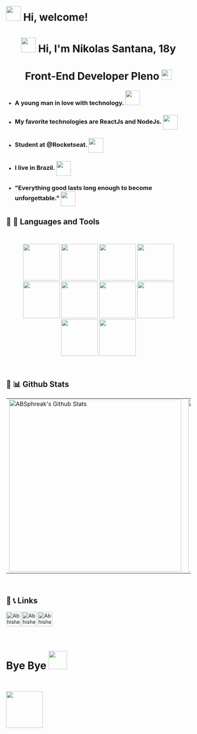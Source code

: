 <h1> <img src="https://emojis.slackmojis.com/emojis/images/1588315024/8823/hyperkitty.gif?1588315024" width="40" /> Hi, welcome! </h1>

<h1 align="center"> <img src="https://emojis.slackmojis.com/emojis/images/1621024394/39092/cat-roll.gif?1621024394" width="40" /> Hi, I'm Nikolas Santana, 18y</h1>
<h1 align="center">Front-End Developer Pleno <img src="https://emojis.slackmojis.com/emojis/images/1614366443/15178/painter.gif?1614366443" width="28" /></h1> 

- <h3>A young man in love with technology. <img src="https://emojis.slackmojis.com/emojis/images/1614195067/14740/pc_computer.gif?1614195067" width="40" /></h3> 

- <h3>My favorite technologies are ReactJs and NodeJs. <img align="center" width=40px" src="https://emojis.slackmojis.com/emojis/images/1596129820/9856/love.gif?1596129820"></h3> 

- <h3> Student at @Rocketseat. <img align="center" width="40px" src="https://emojis.slackmojis.com/emojis/images/1611852306/12254/stockrocket.gif?1611852306"></h3> 

- <h3>I live in Brazil. <img align="center" width="40px" src="https://emojis.slackmojis.com/emojis/images/1622794195/43305/brazil.gif?1622794195"></h3>

- <h3>"Everything good lasts long enough to become unforgettable." <img align="center" width="40px" src="https://emojis.slackmojis.com/emojis/images/1621474080/40319/skater.gif?1621474080"></h3> 


## 🔧 🔨 Languages and Tools
<br>
<p align="center" margin="100px"> 
<code><img height="100" src="https://media.giphy.com/media/XAxylRMCdpbEWUAvr8/giphy.gif"></code>
<code><img height="100" src="https://media.giphy.com/media/fsEaZldNC8A1PJ3mwp/giphy.gif"></code>
<code><img height="100" src="https://media.giphy.com/media/ln7z2eWriiQAllfVcn/giphy.gif"></code>
<code><img height="100" src="https://media.giphy.com/media/kdFc8fubgS31b8DsVu/giphy.gif"></code>
<code><img height="100" src="https://media.giphy.com/media/eNAsjO55tPbgaor7ma/giphy.gif"></code>
<code><img height="100" src="https://media.giphy.com/media/LMt9638dO8dftAjtco/giphy.gif"></code>
<code><img height="100" src="https://media.giphy.com/media/kH1DBkPNyZPOk0BxrM/giphy.gif"></code>
<code><img height="100" src="https://media.giphy.com/media/Ri2TUcKlaOcaDBxFpY/giphy.gif"></code>
<code><img height="100" src="https://media.giphy.com/media/KzJkzjggfGN5Py6nkT/giphy.gif"></code>
<code><img height="100" src="https://media.giphy.com/media/IdyAQJVN2kVPNUrojM/giphy.gif"></code>
</p>

<br>

## 🧮 📊 Github Stats
<a href='https://github.com/Nikolas-as/github-stats-transparent'>

  <table>
    <tr>
      <td>
      <img align="left" width="470px" src="https://github-readme-stats.vercel.app/api?username=Nikolas-as&include_all_commits=true&count_private=true&show_icons=true&line_height=20&title_color=7A7ADB&icon_color=2234AE&text_color=D3D3D3&bg_color=0,000000,130F40" alt="ABSphreak's Github Stats">
      </td>
        <td><img width="470px" align="rigth" src="https://github-readme-stats.vercel.app/api/top-langs/?username=Nikolas-as&layout=compact&langs_count20=true&count_private=true&show_icons=true&line_height=20&title_color=7A7ADB&icon_color=2234AE&text_color=D3D3D3&bg_color=0,000000,130F40"/></td> 
    </tr>   
</table>

</a> 
<br>

## 🔗 📞 Links


<a href="https://www.youtube.com/watch?v=BBJa32lCaaY">
  <img align="left" alt="Abhishek Naidu | Twitter" width="40px" src="https://raw.githubusercontent.com/peterthehan/peterthehan/master/assets/youtube.svg" />
</a>
<a href="https://www.linkedin.com/in/nikolas-santana-/">
  <img align="left" alt="Abhishek's LinkedIN" width="40px" src="https://raw.githubusercontent.com/peterthehan/peterthehan/master/assets/linkedin.svg" />
</a>
<a href="https://open.spotify.com/user/kildil?si=FkqcGZ5rRE2OaGhyQyBosw&utm_source=copy-link">
  <img align="left" alt="Abhishek's Spotify" width="40px" src="https://raw.githubusercontent.com/peterthehan/peterthehan/master/assets/spotify.svg" />
</a>

<br>
<br>
<br>
<br>
  
# Bye Bye <img src="https://emojis.slackmojis.com/emojis/images/1616110799/22173/bye.gif?1616110799" width="50" /> 
<br>
<br>
  
<img src="https://emojis.slackmojis.com/emojis/images/1598266360/10254/pepe_naruto.gif?1598266360" width="100" />
</p>

